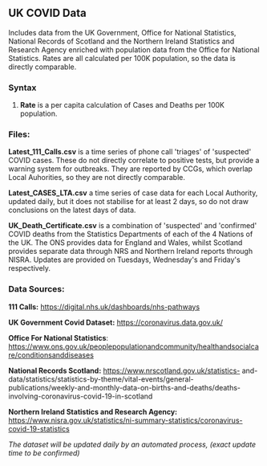 ## UK COVID Data

Includes data from the UK Government, Office for National Statistics, National Records of Scotland and the Northern Ireland Statistics and Research Agency enriched with population data from the Office for National Statistics. Rates are all calculated per 100K population, so the data is directly comparable.

### Syntax

1. **Rate** is a per capita calculation of Cases and Deaths per 100K population.



### Files:

**Latest_111_Calls.csv** is a time series of phone call 'triages' of 'suspected' COVID cases. These do not directly correlate to positive tests, but provide a warning system for outbreaks. They are reported by CCGs, which overlap Local Auhorities, so they are not directly comparable.

**Latest_CASES_LTA.csv** a time series of case data for each Local Authority, updated daily, but it does not stabilise for at least 2 days, so do not draw conclusions on the latest days of data.

**UK_Death_Certificate.csv** is a combination of 'suspected' and 'confirmed' COVID deaths from the Statistics Departments of each of the 4 Nations of the UK. The ONS provides data for England and Wales, whilst Scotland provides separate data through NRS and Northern Ireland reports through NISRA. Updates are provided on Tuesdays, Wednesday's and Friday's respectively.


### Data Sources:

**111 Calls:** https://digital.nhs.uk/dashboards/nhs-pathways

**UK Government Covid Dataset:** https://coronavirus.data.gov.uk/

**Office For National Statistics**: https://www.ons.gov.uk/peoplepopulationandcommunity/healthandsocialcare/conditionsanddiseases

**National Records Scotland:** https://www.nrscotland.gov.uk/statistics-
and-data/statistics/statistics-by-theme/vital-events/general-publications/weekly-and-monthly-data-on-births-and-deaths/deaths-involving-coronavirus-covid-19-in-scotland

**Northern Ireland Statistics and Research Agency:** https://www.nisra.gov.uk/statistics/ni-summary-statistics/coronavirus-covid-19-statistics



_The dataset will be updated daily by an automated process, (exact update time to be confirmed)_